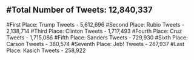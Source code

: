 #Total Number of Tweets: 12,840,337 
---
#First Place: Trump Tweets - 5,612,696
#Second Place: Rubio Tweets - 2,138,714
#Third Place: Clinton Tweets - 1,717,493
#Fourth Place: Cruz Tweets - 1,715,086
#Fifth Place: Sanders Tweets - 729,930
#Sixth Place: Carson Tweets - 380,574
#Seventh Place: Jeb! Tweets - 287,937
#Last Place: Kasich Tweets - 258,922
